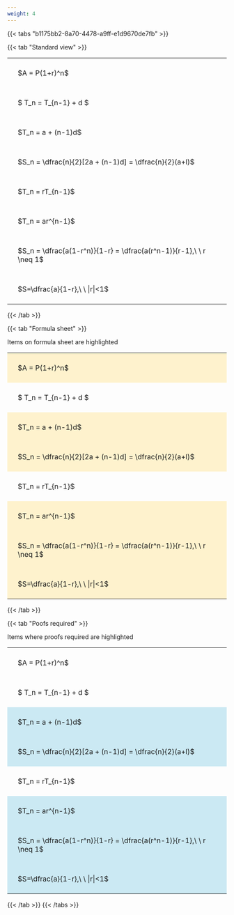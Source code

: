 ```yaml
---
weight: 4
---
```


{{< tabs "b1175bb2-8a70-4478-a9ff-e1d9670de7fb" >}}

{{< tab "Standard view" >}}

<style type="text/css">
#T_d4443 th.col_heading {
  text-align: left;
  font-size: 1em;
}
#T_d4443 td {
  text-align: left;
  font-size: 1em;
  padding: 1.5em;
}
</style>
<table id="T_d4443">
  <thead>
  </thead>
  <tbody>
    <tr>
      <td id="T_d4443_row0_col0" class="data row0 col0" >$A = P(1+r)^n$</td>
    </tr>
    <tr>
      <td id="T_d4443_row1_col0" class="data row1 col0" >$ T_n = T_{n-1} + d $</td>
    </tr>
    <tr>
      <td id="T_d4443_row2_col0" class="data row2 col0" >$T_n = a + (n-1)d$</td>
    </tr>
    <tr>
      <td id="T_d4443_row3_col0" class="data row3 col0" >$S_n = \dfrac{n}{2}[2a + (n-1)d] = \dfrac{n}{2}(a+l)$</td>
    </tr>
    <tr>
      <td id="T_d4443_row4_col0" class="data row4 col0" >$T_n = rT_{n-1}$</td>
    </tr>
    <tr>
      <td id="T_d4443_row5_col0" class="data row5 col0" >$T_n = ar^{n-1}$</td>
    </tr>
    <tr>
      <td id="T_d4443_row6_col0" class="data row6 col0" >$S_n = \dfrac{a(1-r^n)}{1-r} = \dfrac{a(r^n-1)}{r-1},\ \  r \neq 1$</td>
    </tr>
    <tr>
      <td id="T_d4443_row7_col0" class="data row7 col0" >$S=\dfrac{a}{1-r},\ \ |r|<1$</td>
    </tr>
  </tbody>
</table>
{{< /tab >}}

{{< tab "Formula sheet" >}}

Items on formula sheet are highlighted 
<br>
<style type="text/css">
#T_78863 th.col_heading {
  text-align: left;
  font-size: 1em;
}
#T_78863 td {
  text-align: left;
  font-size: 1em;
  padding: 1.5em;
}
#T_78863_row0_col0, #T_78863_row2_col0, #T_78863_row3_col0, #T_78863_row5_col0, #T_78863_row6_col0, #T_78863_row7_col0 {
  background-color: rgba(255,194,10, 0.2);
}
#T_78863_row1_col0, #T_78863_row4_col0 {
  background-color: rgba(0,0,0,0);
}
</style>
<table id="T_78863">
  <thead>
  </thead>
  <tbody>
    <tr>
      <td id="T_78863_row0_col0" class="data row0 col0" >$A = P(1+r)^n$</td>
    </tr>
    <tr>
      <td id="T_78863_row1_col0" class="data row1 col0" >$ T_n = T_{n-1} + d $</td>
    </tr>
    <tr>
      <td id="T_78863_row2_col0" class="data row2 col0" >$T_n = a + (n-1)d$</td>
    </tr>
    <tr>
      <td id="T_78863_row3_col0" class="data row3 col0" >$S_n = \dfrac{n}{2}[2a + (n-1)d] = \dfrac{n}{2}(a+l)$</td>
    </tr>
    <tr>
      <td id="T_78863_row4_col0" class="data row4 col0" >$T_n = rT_{n-1}$</td>
    </tr>
    <tr>
      <td id="T_78863_row5_col0" class="data row5 col0" >$T_n = ar^{n-1}$</td>
    </tr>
    <tr>
      <td id="T_78863_row6_col0" class="data row6 col0" >$S_n = \dfrac{a(1-r^n)}{1-r} = \dfrac{a(r^n-1)}{r-1},\ \  r \neq 1$</td>
    </tr>
    <tr>
      <td id="T_78863_row7_col0" class="data row7 col0" >$S=\dfrac{a}{1-r},\ \ |r|<1$</td>
    </tr>
  </tbody>
</table>
{{< /tab >}}

{{< tab "Poofs required" >}}

Items where proofs required are highlighted 
<br>
<style type="text/css">
#T_f6172 th.col_heading {
  text-align: left;
  font-size: 1em;
}
#T_f6172 td {
  text-align: left;
  font-size: 1em;
  padding: 1.5em;
}
#T_f6172_row0_col0, #T_f6172_row1_col0, #T_f6172_row4_col0 {
  background-color: rgba(0,0,0,0);
}
#T_f6172_row2_col0, #T_f6172_row3_col0, #T_f6172_row5_col0, #T_f6172_row6_col0, #T_f6172_row7_col0 {
  background-color: rgba(0,150,200, 0.2);
}
</style>
<table id="T_f6172">
  <thead>
  </thead>
  <tbody>
    <tr>
      <td id="T_f6172_row0_col0" class="data row0 col0" >$A = P(1+r)^n$</td>
    </tr>
    <tr>
      <td id="T_f6172_row1_col0" class="data row1 col0" >$ T_n = T_{n-1} + d $</td>
    </tr>
    <tr>
      <td id="T_f6172_row2_col0" class="data row2 col0" >$T_n = a + (n-1)d$</td>
    </tr>
    <tr>
      <td id="T_f6172_row3_col0" class="data row3 col0" >$S_n = \dfrac{n}{2}[2a + (n-1)d] = \dfrac{n}{2}(a+l)$</td>
    </tr>
    <tr>
      <td id="T_f6172_row4_col0" class="data row4 col0" >$T_n = rT_{n-1}$</td>
    </tr>
    <tr>
      <td id="T_f6172_row5_col0" class="data row5 col0" >$T_n = ar^{n-1}$</td>
    </tr>
    <tr>
      <td id="T_f6172_row6_col0" class="data row6 col0" >$S_n = \dfrac{a(1-r^n)}{1-r} = \dfrac{a(r^n-1)}{r-1},\ \  r \neq 1$</td>
    </tr>
    <tr>
      <td id="T_f6172_row7_col0" class="data row7 col0" >$S=\dfrac{a}{1-r},\ \ |r|<1$</td>
    </tr>
  </tbody>
</table>
{{< /tab >}}
{{< /tabs >}}
